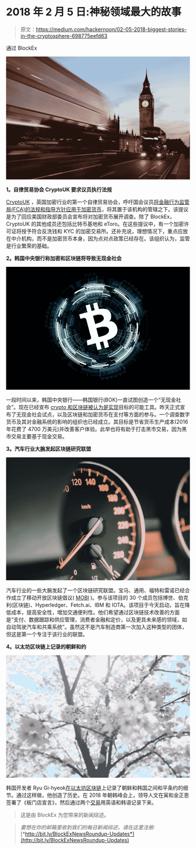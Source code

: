 # 2018 年 2 月 5 日:神秘领域最大的故事

> 原文：<https://medium.com/hackernoon/02-05-2018-biggest-stories-in-the-cryptosphere-698775eefd63>

通过 BlockEx

![](img/b05a66567a3bd7efcd026cc4187ee2a8.png)

**1。自律贸易协会 CryptoUK 要求议员执行法规**

[CryptoUK](http://www.cryptocurrenciesuk.info/) ，英国加密行业的第一个自律贸易协会，呼吁国会议员[将金融行为监管局(FCA)的法规和指导方针应用于加密货币](https://www.ccn.com/british-cryptocurrency-trade-group-seeks-fca-oversight/)，将其置于该机构的管辖之下。该提议是为了回应美国财政部委员会宣布将对加密货币展开调查。除了 BlockEx，CryptoUK 的其他成员还包括比特币基地和 eToro。在这些提议中，有一个加密许可证将授予符合反洗钱和 KYC 的加密交易所。还补充说，理想情况下，重点应放在中介机构，而不是加密货币本身，因为点对点政策已经存在。该组织认为，监管是行业繁荣的基础。

**2。韩国中央银行称加密和区块链将导致无现金社会**

![](img/7d8ae16d29cb72d644bc53d73584181a.png)

一段时间以来，韩国中央银行——韩国银行(BOK)一直试图创造一个“无现金社会”。现在已经宣布 [crypto 和区块链被认为是实现](https://cointelegraph.com/news/south-korean-central-bank-crypto-and-blockchain-to-provide-cash-free-society)目标的可能工具。昨天正式宣布了无现金社会试点，以及区块链和加密货币在支付等方面的参与。一个调查数字货币及其对金融系统的影响的组织也已经成立。其目标是节省货币生产成本(2016 年花费了 4700 万美元)并改善客户体验。此举也将有助于打击黑市交易，因为黑市交易主要基于现金交易。

**3。汽车行业大腕发起区块链研究联盟**

![](img/fa6e033e9edec595f284bd09c4c35595.png)

汽车行业的一些大腕发起了一个区块链研究联盟。宝马、通用、福特和雷诺已经合作成立了移动开放区块链倡议( [MOBI](https://www.dlt.mobi/) )。参与该项目的 30 个成员包括博世、伯克利(区块链)、Hyperledger、Fetch.ai、IBM 和 IOTA。该项目于今天启动，旨在降低成本，提高安全性，增加交通便利性。他们希望通过区块链技术改善的方面是“支付、数据跟踪和供应管理，消费者金融和定价，以及更具未来感的领域，如自动驾驶汽车和共乘系统”。虽然这不是汽车制造商第一次加入这种类型的团体，但这是第一个专注于该行业的联盟。

**4。以太坊区块链上记录的朝鲜和约**

![](img/6696bd96b4632a0d6810c5f800cf0afa.png)

韩国开发者 Ryu
Gi-hyeok[在以太坊区块链](https://cointelegraph.com/news/korean-peace-treaty-goes-live-on-ethereum-blockchain-forever)上记录了朝鲜和韩国之间和平条约的细节。通过这样做，他创造了历史。在 2018 年朝韩峰会上，领导人文在寅和金正恩签署了《板门店宣言》，然后通过两个[交易](https://etherscan.io/tx/0xf56d81301da93f71368ad7f8d605648d77be6edb13e8875cf3e5906f38d1b548)用英语和韩语记录下来。

> 这是由 BlockEx 为您带来的新闻综述。

> *要想在你的邮箱里收到我们的每日新闻综述，请在这里注册:*[*http://bit.ly/BlockExNewsRoundup-Updates*](http://bit.ly/BlockExNewsRoundup-Updates)